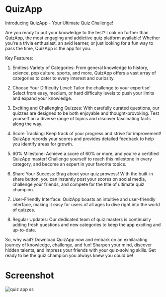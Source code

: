 # QuizApp
Introducing QuizApp - Your Ultimate Quiz Challenge!

Are you ready to put your knowledge to the test? Look no further than QuizApp, the most engaging and addictive quiz platform available! Whether you're a trivia enthusiast, an avid learner, or just looking for a fun way to pass the time, QuizApp is the app for you.

Key Features:
1. Endless Variety of Categories: From general knowledge to history, science, pop culture, sports, and more, QuizApp offers a vast array of categories to cater to every interest and curiosity.

2. Choose Your Difficulty Level: Tailor the challenge to your expertise! Select from easy, medium, or hard difficulty levels to push your limits and expand your knowledge.

3. Exciting and Challenging Quizzes: With carefully curated questions, our quizzes are designed to be both enjoyable and thought-provoking. Test yourself on a diverse range of topics and discover fascinating facts along the way.

4. Score Tracking: Keep track of your progress and strive for improvement! QuizApp records your scores and provides detailed feedback to help you identify areas for growth.

5. 60% Milestone: Achieve a score of 60% or more, and you're a certified QuizApp master! Challenge yourself to reach this milestone in every category, and become an expert in your favorite topics.

6. Share Your Success: Brag about your quiz prowess! With the built-in share button, you can instantly post your scores on social media, challenge your friends, and compete for the title of ultimate quiz champion.

7. User-Friendly Interface: QuizApp boasts an intuitive and user-friendly interface, making it easy for users of all ages to dive right into the world of quizzes.

8. Regular Updates: Our dedicated team of quiz masters is continually adding fresh questions and new categories to keep the app exciting and up-to-date.

So, why wait? Download QuizApp now and embark on an exhilarating journey of knowledge, challenge, and fun! Sharpen your mind, discover hidden talents, and impress your friends with your quiz-solving skills. Get ready to be the quiz champion you always knew you could be!
# Screenshot
![quiz app ss](https://github.com/Chandan5224/QuizApp/assets/86766647/e16512aa-4fab-42ee-8cec-4e6efb74d827)


